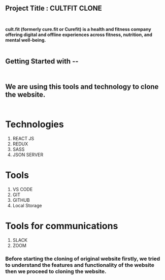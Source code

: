 ## Project Title : CULTFIT CLONE<br /><br />

#### cult.fit (formerly cure.fit or Curefit) is a health and fitness company offering digital and offline experiences across fitness, nutrition, and mental well-being. <br /><br />

## <b>Getting Started with --</b></br></b></br>

## We are using this tools and technology to clone the website.</b></br></b></br>

# Technologies

<ol>
<li> REACT JS</li>
<li> REDUX </li>
<li> SASS</li>
<li> JSON SERVER </li>

</ol>

# Tools

<ol>
<li> VS CODE</li>
<li> GIT</li>
<li> GITHUB</li>
<li> Local Storage</li>
</ol>

# Tools for communications

<ol>
<li> SLACK</li>
<li> ZOOM</li>
</ol>

### Before starting the cloning of original website firstly, we tried to understand the features and functionality of the website then we proceed to cloning the website.<br /><br />
